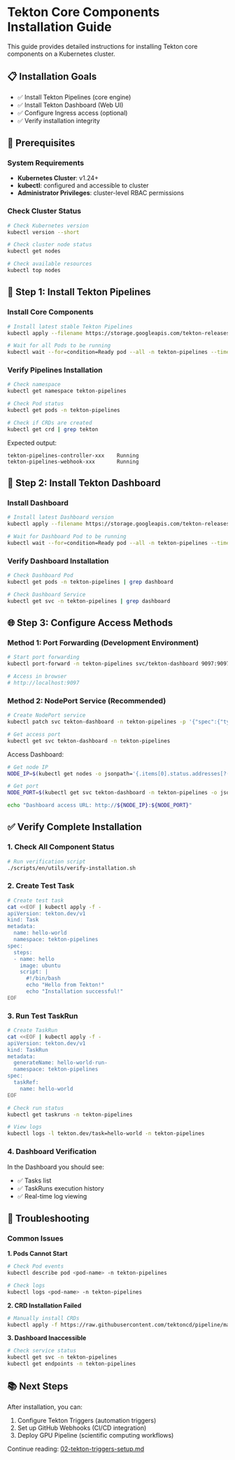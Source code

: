 # Tekton Core Components Installation Guide

This guide provides detailed instructions for installing Tekton core components on a Kubernetes cluster.

## 📋 Installation Goals

- ✅ Install Tekton Pipelines (core engine)
- ✅ Install Tekton Dashboard (Web UI)
- ✅ Configure Ingress access (optional)
- ✅ Verify installation integrity

## 🔧 Prerequisites

### System Requirements
- **Kubernetes Cluster**: v1.24+ 
- **kubectl**: configured and accessible to cluster
- **Administrator Privileges**: cluster-level RBAC permissions

### Check Cluster Status
```bash
# Check Kubernetes version
kubectl version --short

# Check cluster node status
kubectl get nodes

# Check available resources
kubectl top nodes
```

## 🚀 Step 1: Install Tekton Pipelines

### Install Core Components
```bash
# Install latest stable Tekton Pipelines
kubectl apply --filename https://storage.googleapis.com/tekton-releases/pipeline/latest/release.yaml

# Wait for all Pods to be running
kubectl wait --for=condition=Ready pod --all -n tekton-pipelines --timeout=300s
```

### Verify Pipelines Installation
```bash
# Check namespace
kubectl get namespace tekton-pipelines

# Check Pod status
kubectl get pods -n tekton-pipelines

# Check if CRDs are created
kubectl get crd | grep tekton
```

Expected output:
```
tekton-pipelines-controller-xxx    Running
tekton-pipelines-webhook-xxx       Running
```

## 🎨 Step 2: Install Tekton Dashboard

### Install Dashboard
```bash
# Install latest Dashboard version
kubectl apply --filename https://storage.googleapis.com/tekton-releases/dashboard/latest/release.yaml

# Wait for Dashboard Pod to be running
kubectl wait --for=condition=Ready pod --all -n tekton-pipelines --timeout=300s
```

### Verify Dashboard Installation
```bash
# Check Dashboard Pod
kubectl get pods -n tekton-pipelines | grep dashboard

# Check Dashboard Service
kubectl get svc -n tekton-pipelines | grep dashboard
```

## 🌐 Step 3: Configure Access Methods

### Method 1: Port Forwarding (Development Environment)
```bash
# Start port forwarding
kubectl port-forward -n tekton-pipelines svc/tekton-dashboard 9097:9097

# Access in browser
# http://localhost:9097
```

### Method 2: NodePort Service (Recommended)
```bash
# Create NodePort service
kubectl patch svc tekton-dashboard -n tekton-pipelines -p '{"spec":{"type":"NodePort"}}'

# Get access port
kubectl get svc tekton-dashboard -n tekton-pipelines
```

Access Dashboard:
```bash
# Get node IP
NODE_IP=$(kubectl get nodes -o jsonpath='{.items[0].status.addresses[?(@.type=="InternalIP")].address}')

# Get port
NODE_PORT=$(kubectl get svc tekton-dashboard -n tekton-pipelines -o jsonpath='{.spec.ports[0].nodePort}')

echo "Dashboard access URL: http://${NODE_IP}:${NODE_PORT}"
```

## ✅ Verify Complete Installation

### 1. Check All Component Status
```bash
# Run verification script
./scripts/en/utils/verify-installation.sh
```

### 2. Create Test Task
```bash
# Create test task
cat <<EOF | kubectl apply -f -
apiVersion: tekton.dev/v1
kind: Task
metadata:
  name: hello-world
  namespace: tekton-pipelines
spec:
  steps:
  - name: hello
    image: ubuntu
    script: |
      #!/bin/bash
      echo "Hello from Tekton!"
      echo "Installation successful!"
EOF
```

### 3. Run Test TaskRun
```bash
# Create TaskRun
cat <<EOF | kubectl apply -f -
apiVersion: tekton.dev/v1
kind: TaskRun
metadata:
  generateName: hello-world-run-
  namespace: tekton-pipelines
spec:
  taskRef:
    name: hello-world
EOF

# Check run status
kubectl get taskruns -n tekton-pipelines

# View logs
kubectl logs -l tekton.dev/task=hello-world -n tekton-pipelines
```

### 4. Dashboard Verification
In the Dashboard you should see:
- ✅ Tasks list
- ✅ TaskRuns execution history
- ✅ Real-time log viewing

## 🔧 Troubleshooting

### Common Issues

**1. Pods Cannot Start**
```bash
# Check Pod events
kubectl describe pod <pod-name> -n tekton-pipelines

# Check logs
kubectl logs <pod-name> -n tekton-pipelines
```

**2. CRD Installation Failed**
```bash
# Manually install CRDs
kubectl apply -f https://raw.githubusercontent.com/tektoncd/pipeline/main/config/500-controller.yaml
```

**3. Dashboard Inaccessible**
```bash
# Check service status
kubectl get svc -n tekton-pipelines
kubectl get endpoints -n tekton-pipelines
```

## 📚 Next Steps

After installation, you can:
1. Configure Tekton Triggers (automation triggers)
2. Set up GitHub Webhooks (CI/CD integration)  
3. Deploy GPU Pipeline (scientific computing workflows)

Continue reading: [02-tekton-triggers-setup.md](02-tekton-triggers-setup.md) 